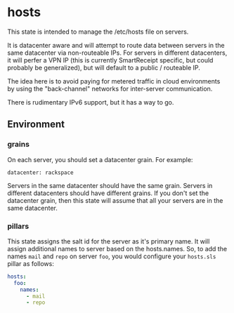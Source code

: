 hosts
=====

This state is intended to manage the /etc/hosts file on servers.

It is datacenter aware and will attempt to route data between servers in
the same datacenter via non-routeable IPs. For servers in different
datacenters, it will perfer a VPN IP (this is currently SmartReceipt
specific, but could probably be generalized), but will default to a
public / routeable IP.

The idea here is to avoid paying for metered traffic in cloud environments
by using the "back-channel" networks for inter-server communication.

There is rudimentary IPv6 support, but it has a way to go.

Environment
-----------

### grains

On each server, you should set a datacenter grain. For example:

```
datacenter: rackspace
```

Servers in the same datacenter should have the same grain.
Servers in different datacenters should have different grains.
If you don't set the datacenter grain, then this state will assume that all
your servers are in the same datacenter.

### pillars

This state assigns the salt id for the server as it's primary name.
It will assign additional names to server based on the hosts.names.
So, to add the names `mail` and `repo` on server `foo`, you would configure
your `hosts.sls` pillar as follows:

```yaml
hosts:
  foo:
    names:
      - mail
      - repo
```

